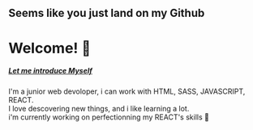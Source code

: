 ## Seems like you just land on my  __Github__
# Welcome! 👋

##### <ins> Let me introduce Myself </ins>
I'm a junior web devoloper, i can work with HTML, SASS, JAVASCRIPT, REACT.  
I love descovering new things, and i like learning a lot.  
i'm currently working on perfectionning my REACT's skills  :muscle:  



<!--
**Achouffe666/Achouffe666** is a ✨ _special_ ✨ repository because its `README.md` (this file) appears on your GitHub profile.

Here are some ideas to get you started:

- 🔭 I’m currently working on ...
- 🌱 I’m currently learning ...
- 👯 I’m looking to collaborate on ...
- 🤔 I’m looking for help with ...
- 💬 Ask me about ...
- 📫 How to reach me: ...
- 😄 Pronouns: ...
- ⚡ Fun fact: ...
-->
